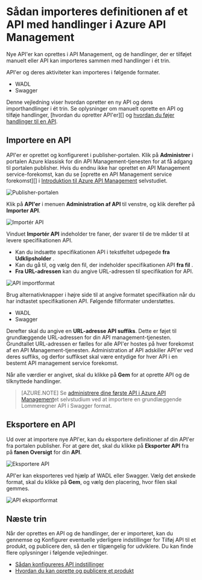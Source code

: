 <properties 
    pageTitle="Administration af API vigtige begreber" 
    description="Få mere at vide om API'er, -produkter, roller, grupper og andre vigtige koncepter API administration." 
    services="api-management" 
    documentationCenter="" 
    authors="steved0x" 
    manager="erikre" 
    editor=""/>

<tags 
    ms.service="api-management" 
    ms.workload="mobile" 
    ms.tgt_pltfrm="na" 
    ms.devlang="na" 
    ms.topic="article" 
    ms.date="10/25/2016" 
    ms.author="sdanie"/>

# <a name="how-to-import-the-definition-of-an-api-with-operations-in-azure-api-management"></a>Sådan importeres definitionen af et API med handlinger i Azure API Management

Nye API'er kan oprettes i API Management, og de handlinger, der er tilføjet manuelt eller API kan importeres sammen med handlinger i ét trin.

API'er og deres aktiviteter kan importeres i følgende formater.

-   WADL
-   Swagger

Denne vejledning viser hvordan opretter en ny API og dens importhandlinger i ét trin. Se oplysninger om manuelt oprette en API og tilføje handlinger, [hvordan du opretter API'er][] og [hvordan du føjer handlinger til en API][].

## <a name="import-api"> </a>Importere en API

API'er er oprettet og konfigureret i publisher-portalen. Klik på **Administrer** i portalen Azure klassisk for din API Management-tjenesten for at få adgang til portalen publisher. Hvis du endnu ikke har oprettet en API Management service-forekomst, kan du se [oprette en API Management service forekomst][] i [Introduktion til Azure API Management][] selvstudiet.

![Publisher-portalen][api-management-management-console]

Klik på **API'er** i menuen **Administration af API** til venstre, og klik derefter på **Importer API**.

![Importér API][api-management-import-apis]

Vinduet **Importér API** indeholder tre faner, der svarer til de tre måder til at levere specifikationen API.

-   Kan du indsætte specifikationen API i tekstfeltet udpegede **fra Udklipsholder** .
-   Kan du gå til, og vælg den fil, der indeholder specifikationen API **fra fil** .
-   **Fra URL-adressen** kan du angive URL-adressen til specifikation for API.

![API importformat][api-management-import-api-clipboard]

Brug alternativknapper i højre side til at angive formatet specifikation når du har indtastet specifikationen API. Følgende filformater understøttes.

-   WADL
-   Swagger

Derefter skal du angive en **URL-adresse API suffiks**. Dette er føjet til grundlæggende URL-adressen for din API management-tjenesten. Grundtallet URL-adressen er fælles for alle API'er hostes på hver forekomst af en API Management-tjenesten. Administration af API adskiller API'er ved deres suffiks, og derfor suffikset skal være entydige for hver API i en bestemt API management service forekomst.

Når alle værdier er angivet, skal du klikke på **Gem** for at oprette API og de tilknyttede handlinger. 

>[AZURE.NOTE] Se [administrere dine første API i Azure API Management](api-management-get-started.md)et selvstudium ved at importere en grundlæggende Lommeregner API i Swagger format.

## <a name="export-api"></a> Eksportere en API

Ud over at importere nye API'er, kan du eksportere definitioner af din API'er fra portalen publisher. For at gøre det, skal du klikke på **Eksporter API** fra på **fanen Oversigt** for din **API**.

![Eksportere API][api-management-export-api]

API'er kan eksporteres ved hjælp af WADL eller Swagger. Vælg det ønskede format, skal du klikke på **Gem**, og vælg den placering, hvor filen skal gemmes.

![API eksportformat][api-management-export-api-format]

## <a name="next-steps"> </a>Næste trin

Når der oprettes en API og de handlinger, der er importeret, kan du gennemse og Konfigurer eventuelle yderligere indstillinger for Tilføj API til et produkt, og publicere den, så den er tilgængelig for udviklere. Du kan finde flere oplysninger i følgende vejledninger.

-   [Sådan konfigureres API indstillinger][]
-   [Hvordan du kan oprette og publicere et produkt][]




[api-management-management-console]: ./media/api-management-howto-import-api/api-management-management-console.png
[api-management-import-apis]: ./media/api-management-howto-import-api/api-management-api-import-apis.png
[api-management-import-api-clipboard]: ./media/api-management-howto-import-api/api-management-import-api-wizard.png
[api-management-export-api]: ./media/api-management-howto-import-api/api-management-export-api.png
[api-management-export-api-format]: ./media/api-management-howto-import-api/api-management-export-api-format.png

[Import an API]: #import-api
[Export an API]: #export-api
[Configure API settings]: #configure-api-settings
[Next steps]: #next-steps

[Introduktion til Azure API Management]: api-management-get-started.md
[Oprette en API Management service-forekomst]: api-management-get-started.md#create-service-instance

[Hvordan du føjer handlinger til en API]: api-management-howto-add-operations.md
[Hvordan du kan oprette og publicere et produkt]: api-management-howto-add-products.md
[Sådan opretter du API'er]: api-management-howto-create-apis.md
[Sådan konfigureres API indstillinger]: api-management-howto-create-apis.md#configure-api-settings
